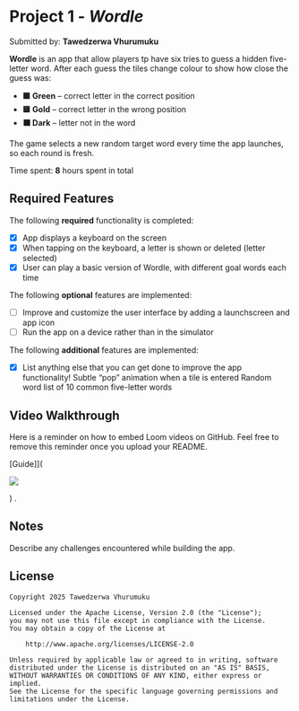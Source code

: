 # Project 1 - _Wordle_

Submitted by: **Tawedzerwa Vhurumuku**

**Wordle** is an app that allow players tp have six tries to guess a hidden five-letter word. After each guess the tiles change colour to show how close the guess was:

- **🟩 Green** – correct letter in the correct position
- **🟨 Gold** – correct letter in the wrong position
- **⬛️ Dark** – letter not in the word

The game selects a new random target word every time the app launches, so each round is fresh.

Time spent: **8** hours spent in total

## Required Features

The following **required** functionality is completed:

- [x] App displays a keyboard on the screen
- [x] When tapping on the keyboard, a letter is shown or deleted (letter selected)
- [x] User can play a basic version of Wordle, with different goal words each time

The following **optional** features are implemented:

- [ ] Improve and customize the user interface by adding a launchscreen and app icon
- [ ] Run the app on a device rather than in the simulator

The following **additional** features are implemented:

- [x] List anything else that you can get done to improve the app functionality!
      Subtle “pop” animation when a tile is entered
      Random word list of 10 common five-letter words

## Video Walkthrough

Here is a reminder on how to embed Loom videos on GitHub. Feel free to remove this reminder once you upload your README.

[Guide]](<div>
<a href="https://www.loom.com/share/7679a82d0536485bb983a71b55bf3a0b">
</a>
<a href="https://www.loom.com/share/7679a82d0536485bb983a71b55bf3a0b">
<img style="max-width:300px;" src="https://cdn.loom.com/sessions/thumbnails/7679a82d0536485bb983a71b55bf3a0b-bfea7eb6a9dba981-full-play.gif">
</a>

  </div>) .

## Notes

Describe any challenges encountered while building the app.

## License

    Copyright 2025 Tawedzerwa Vhurumuku

    Licensed under the Apache License, Version 2.0 (the "License");
    you may not use this file except in compliance with the License.
    You may obtain a copy of the License at

        http://www.apache.org/licenses/LICENSE-2.0

    Unless required by applicable law or agreed to in writing, software
    distributed under the License is distributed on an "AS IS" BASIS,
    WITHOUT WARRANTIES OR CONDITIONS OF ANY KIND, either express or implied.
    See the License for the specific language governing permissions and
    limitations under the License.
